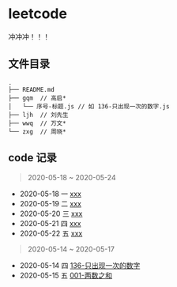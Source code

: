 # leetcode

冲冲冲！！！

## 文件目录

```pre
.
├── README.md
├── gqm  // 高启*
│   └── 序号-标题.js // 如 136-只出现一次的数字.js
├── ljh  // 刘先生
├── wwq  // 万文*
└── zxg  // 周晓*
```

## code 记录

> 2020-05-18 ~  2020-05-24

* 2020-05-18 一 [xxx](https://leetcode-cn.com/problems/)
* 2020-05-19 二 [xxx](https://leetcode-cn.com/problems/)
* 2020-05-20 三 [xxx](https://leetcode-cn.com/problems/)
* 2020-05-21 四 [xxx](https://leetcode-cn.com/problems/)
* 2020-05-22 五 [xxx](https://leetcode-cn.com/problems/)

> 2020-05-14 ~  2020-05-17

* 2020-05-14 四 [136-只出现一次的数字](https://leetcode-cn.com/problems/single-number/)
* 2020-05-15 五 [001-两数之和](https://leetcode-cn.com/problems/two-sum/)
